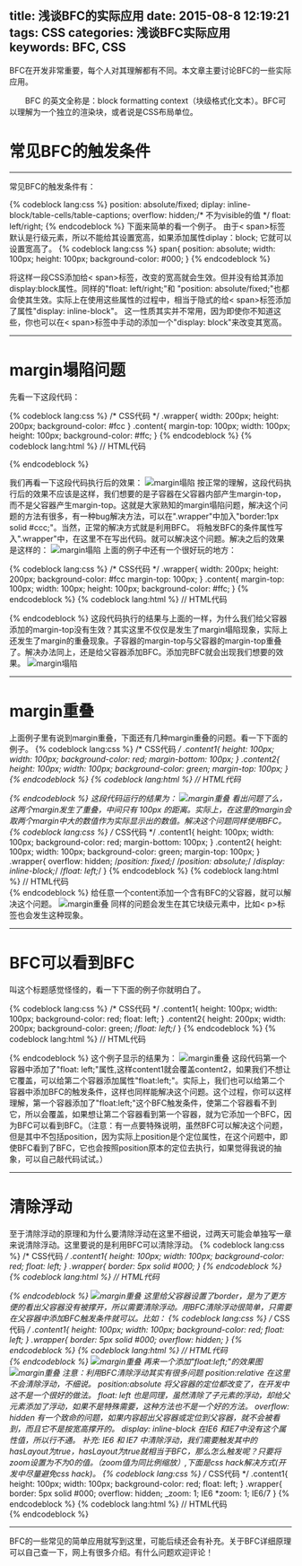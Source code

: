 title: 浅谈BFC的实际应用
date: 2015-08-8 12:19:21
tags: CSS
categories: 浅谈BFC实际应用
keywords: BFC, CSS
---
BFC在开发非常重要，每个人对其理解都有不同。本文章主要讨论BFC的一些实际应用。
<!--more-->
　　BFC 的英文全称是：block formatting context（块级格式化文本）。BFC可以理解为一个独立的渲染块，或者说是CSS布局单位。

常见BFC的触发条件
===
---
常见BFC的触发条件有：

{% codeblock lang:css %}
	position: absolute/fixed;
	diplay: inline-block/table-cells/table-captions;
	overflow: hidden;/* 不为visible的值 */
	float: left/right;
{% endcodeblock %}
下面来简单的看一个例子。
由于< span>标签默认是行级元素，所以不能给其设置宽高，如果添加属性diplay：block; 它就可以设置宽高了。
{% codeblock lang:css %}
	span{
		position: absolute;
		width: 100px;
		height: 100px;
		background-color: #000;
	}
{% endcodeblock %}

将这样一段CSS添加给< span>标签，改变的宽高就会生效。但并没有给其添加display:block属性。同样的"float: left/right;"和 "position: absolute/fixed;"也都会使其生效。实际上在使用这些属性的过程中，相当于隐式的给< span>标签添加了属性"display: inline-block"。
这一性质其实并不常用，因为即使你不知道这些，你也可以在< span>标签中手动的添加一个"display: block"来改变其宽高。

---
margin塌陷问题
===
先看一下这段代码：

{% codeblock lang:css %}
/* CSS代码 */
	.wrapper{
		width: 200px;
		height: 200px;
		background-color: #fcc
	}
	.content{
		margin-top: 100px;
		width: 100px;
		height: 100px;
		background-color: #ffc;
	}
{% endcodeblock %}
{% codeblock lang:html %}
// HTML代码
	<div class="wrapper">
		<div class="content"></div>
	</div>
{% endcodeblock %}

我们再看一下这段代码执行后的效果：
![margin塌陷](http://7xkj1z.com1.z0.glb.clouddn.com/BFC1.png)
按正常的理解，这段代码执行后的效果不应该是这样，我们想要的是子容器在父容器内部产生margin-top，而不是父容器产生margin-top。这就是大家熟知的margin塌陷问题，解决这个问题的方法有很多，有一种bug解决方法，可以在".wrapper"中加入"border:1px solid #ccc;"。当然，正常的解决方式就是利用BFC。
将触发BFC的条件属性写入".wrapper"中，在这里不在写出代码。就可以解决这个问题。解决之后的效果是这样的：
![margin塌陷](http://7xkj1z.com1.z0.glb.clouddn.com/BFC2.png)
上面的例子中还有一个很好玩的地方：

{% codeblock lang:css %}
/* CSS代码 */
	.wrapper{
		width: 200px;
		height: 200px;
		background-color: #fcc
		margin-top: 100px;
	}
	.content{
		margin-top: 100px;
		width: 100px;
		height: 100px;
		background-color: #ffc;
	}
{% endcodeblock %}
{% codeblock lang:html %}
// HTML代码
	<div class="wrapper">
		<div class="content"></div>
	</div>
{% endcodeblock %}
这段代码执行的结果与上面的一样，为什么我们给父容器添加的margin-top没有生效？其实这里不仅仅是发生了margin塌陷现象，实际上还发生了margin的重叠现象。子容器的margin-top与父容器的margin-top重叠了。解决办法同上，还是给父容器添加BFC。添加完BFC就会出现我们想要的效果。
![margin塌陷](http://7xkj1z.com1.z0.glb.clouddn.com/BFC3.png)

---
margin重叠
===
上面例子里有说到margin重叠，下面还有几种margin重叠的问题。看一下下面的例子。
{% codeblock lang:css %}
/* CSS代码 */
	.content1{
		height: 100px;
		width: 100px;
		background-color: red;
		margin-bottom: 100px;
	}
	.content2{
		height: 100px;
		width: 100px;
		background-color: green;
		margin-top: 100px;
	}
{% endcodeblock %}
{% codeblock lang:html %}
// HTML代码
	<div class="content1"></div>
	<div class="content2"></div>
{% endcodeblock %}
这段代码运行的结果为：
![margin重叠](http://7xkj1z.com1.z0.glb.clouddn.com/BFC4.png)
看出问题了么，这两个margin发生了重叠，中间只有 100px 的距离。实际上，在这里的margin会取两个margin中大的数值作为实际显示出的数值。解决这个问题同样使用BFC。
{% codeblock lang:css %}
/* CSS代码 */
	.content1{
		height: 100px;
		width: 100px;
		background-color: red;
		margin-bottom: 100px;
	}
	.content2{
		height: 100px;
		width: 100px;
		background-color: green;
		margin-top: 100px;
	}
	.wrapper{
		overflow: hidden;
		/*position: fixed;*/
		/*position: absolute;*/
		/*display: inline-block;*/
		/*float: left;*/
	}
{% endcodeblock %}
{% codeblock lang:html %}
// HTML代码
	<div class="content1"></div>
	<div class="wrapper">
		<div class="content2"></div>
	</div>
{% endcodeblock %}
给任意一个content添加一个含有BFC的父容器，就可以解决这个问题。
![margin重叠](http://7xkj1z.com1.z0.glb.clouddn.com/BFC5.png)
同样的问题会发生在其它块级元素中，比如< p>标签也会发生这种现象。

---
BFC可以看到BFC
===
叫这个标题感觉怪怪的，看一下下面的例子你就明白了。

{% codeblock lang:css %}
	/* CSS代码 */
	.content1{
		height: 100px;
		width: 100px;
		background-color: red;
		float: left;
	}
	.content2{
		height: 200px;
		width: 200px;
		background-color: green;
		/*float: left;*/
	}
{% endcodeblock %}
{% codeblock lang:html %}
	// HTML代码
	<div class="content1"></div>
	<div class="content2"></div>
{% endcodeblock %}
这个例子显示的结果为：
![margin重叠](http://7xkj1z.com1.z0.glb.clouddn.com/BFC6.png)
这段代码第一个容器中添加了"float: left;"属性,这样content1就会覆盖content2，如果我们不想让它覆盖，可以给第二个容器添加属性"float:left;"。实际上，我们也可以给第二个容器中添加BFC的触发条件，这样也同样能解决这个问题。这个过程，你可以这样理解，第一个容器添加了"float:left;"这个BFC触发条件，使第二个容器看不到它，所以会覆盖，如果想让第二个容器看到第一个容器，就为它添加一个BFC，因为BFC可以看到BFC。（注意：有一点要特殊说明，虽然BFC可以解决这个问题，但是其中不包括position，因为实际上position是个定位属性，在这个问题中，即使BFC看到了BFC，它也会按照position原本的定位去执行，如果觉得我说的抽象，可以自己敲代码试试。）

---
清除浮动
===
至于清除浮动的原理和为什么要清除浮动在这里不细说，过两天可能会单独写一章来说清除浮动。这里要说的是利用BFC可以清除浮动。
{% codeblock lang:css %}
	/* CSS代码 */
	.content1{
		height: 100px;
		width: 100px;
		background-color: red;
		float: left;
	}
	.wrapper{
		border: 5px solid #000;
	}
{% endcodeblock %}
{% codeblock lang:html %}
	// HTML代码
	<div class="wrapper">
		<div class="content"></div>
		<div class="content"></div>
		<div class="content"></div>
	</div>
{% endcodeblock %}
![margin重叠](http://7xkj1z.com1.z0.glb.clouddn.com/BFC7.png)
这里给父容器设置了border，是为了更方便的看出父容器没有被撑开，所以需要清除浮动。用BFC清除浮动很简单，只需要在父容器中添加BFC触发条件就可以。比如：
{% codeblock lang:css %}
	/* CSS代码 */
	.content1{
		height: 100px;
		width: 100px;
		background-color: red;
		float: left;
	}
	.wrapper{
		border: 5px solid #000;
		overflow: hidden;
	}
{% endcodeblock %}
{% codeblock lang:html %}
	// HTML代码
	<div class="wrapper">
		<div class="content"></div>
		<div class="content"></div>
		<div class="content"></div>
	</div>
{% endcodeblock %}
![margin重叠](http://7xkj1z.com1.z0.glb.clouddn.com/BFC8.png)
再来一个添加"float:left;"的效果图
![margin重叠](http://7xkj1z.com1.z0.glb.clouddn.com/BFC9.png)
注意：利用BFC清除浮动其实有很多问题
position:relative 在这里不会清除浮动，不细说。
position:absolute 将父容器的定位都改变了，在开发中这不是一个很好的做法。
float: left 也是同理，虽然清除了子元素的浮动，却给父元素添加了浮动，如果不是特殊需要，这种方法也不是一个好的方法。
overflow: hidden 有一个致命的问题，如果内容超出父容器或定位到父容器，就不会被看到，而且它不是按宽高撑开的。
display: inline-block 在IE6 和IE7中没有这个属性值，所以行不通。
补充: IE6 和 IE7 中清除浮动，我们需要触发其中的hasLayout为true，hasLayout为true就相当于BFC，那么怎么触发呢？只要将zoom设置为不为0的值。（zoom值为同比例缩放）,下面是css hack解决方式(开发中尽量避免css hack)。
{% codeblock lang:css %}
	/* CSS代码 */
	.content1{
		height: 100px;
		width: 100px;
		background-color: red;
		float: left;
	}
	.wrapper{
		border: 5px solid #000;
		overflow: hidden;
		_zoom: 1;	IE6
		*zoom: 1; 	IE6/7
	}
{% endcodeblock %}
{% codeblock lang:html %}
	// HTML代码
	<div class="wrapper">
		<div class="content"></div>
		<div class="content"></div>
		<div class="content"></div>
	</div>
{% endcodeblock %}

---
BFC的一些常见的简单应用就写到这里，可能后续还会有补充。关于BFC详细原理可以自己查一下，网上有很多介绍。有什么问题欢迎评论！